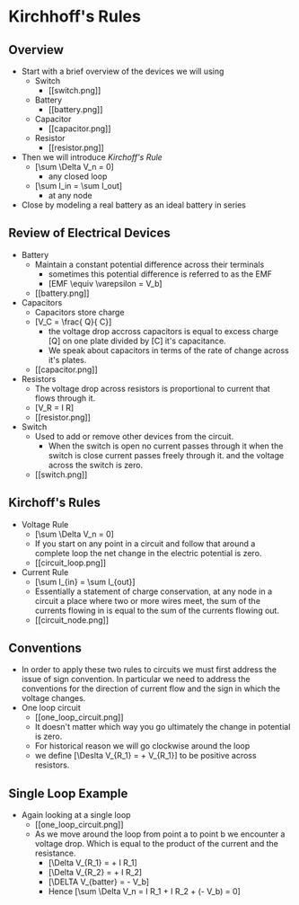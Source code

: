 # Kirchhoff's Rules

## Overview
* Start with a brief overview of the devices we will using
  * Switch
      * [[switch.png]]
  * Battery
      * [[battery.png]]
  * Capacitor
      * [[capacitor.png]]
  * Resistor
      * [[resistor.png]]
* Then we will introduce _Kirchoff's Rule_
  * \[\sum \Delta V_n = 0\]
      * any closed loop
  * \[\sum I_in = \sum I_out\]
      * at any node
* Close by modeling a real battery as an ideal battery in series

## Review of Electrical Devices
* Battery
  * Maintain a constant potential difference across their terminals
      * sometimes this potential difference is referred to as the EMF
      * \[EMF \equiv \varepsilon = V_b\]
  * [[battery.png]]
* Capacitors
  * Capacitors store charge
  * \[V_C = \frac{ Q}{ C}\]
      * the voltage drop accross capacitors is equal to excess charge
        \[Q\] on one plate divided by \[C\] it's capacitance.
      * We speak about capacitors in terms of the rate of change
        across it's plates.
  * [[capacitor.png]]
* Resistors
  * The voltage drop across resistors is proportional to current that
    flows through it.
  * \[V_R = I R\]
  * [[resistor.png]]
* Switch
  * Used to add or remove other devices from the circuit.
      * When the switch is open no current passes through it
        when the switch is close current passes freely through it.
        and the voltage across the switch is zero.
  * [[switch.png]]

## Kirchoff's Rules
* Voltage Rule
  * \[\sum \Delta V_n = 0\]
  * If you start on any point in a circuit and follow that 
    around a complete loop the net change in the electric potential
    is zero.
  * [[circuit_loop.png]]
* Current Rule
  * \[\sum I_{in} = \sum I_{out}\]
  * Essentially a statement of charge conservation, at any node in
    a circuit a place where two or more wires meet, the sum of the
    currents flowing in is equal to the sum of the currents flowing out.
  * [[circuit_node.png]]

## Conventions
* In order to apply these two rules to circuits we must first address 
  the issue of sign convention.  In particular we need to address the
  conventions for the direction of current flow and the sign in which
  the voltage changes.
* One loop circuit
  * [[one_loop_circuit.png]]
  * It doesn't matter which way you go ultimately the change in
    potential is zero.
  * For historical reason we will go clockwise around the loop
  * we define \[\Deslta V_{R_1} = + V_{R_1}\] to be positive across resistors.
  
## Single Loop Example
* Again looking at a single loop
  * [[one_loop_circuit.png]]
  * As we move around the loop from point a to point b 
    we encounter a voltage drop.  Which is equal to the 
    product of the current and the resistance.
    * \[\Delta V_{R_1} = + I R_1\]
    * \[\Delta V_{R_2} = + I R_2\]
    * \[\DELTA V_{batter} = - V_b\]
    * Hence \[\sum \Delta V_n = I R_1 + I R_2 + (- V_b) = 0\]